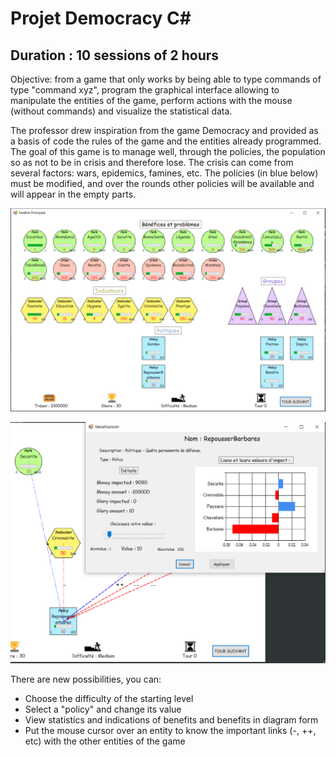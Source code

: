 # Projet Democracy C#

## Duration : 10 sessions of 2 hours

Objective: from a game that only works by being able to type commands of type "command xyz", program the graphical interface allowing to manipulate the entities of the game, perform actions with the mouse (without commands) and visualize the statistical data.

The professor drew inspiration from the game Democracy and provided as a basis of code the rules of the game and the entities already programmed. The goal of this game is to manage well, through the policies, the population so as not to be in crisis and therefore lose. The crisis can come from several factors: wars, epidemics, famines, etc. The policies (in blue below) must be modified, and over the rounds other policies will be available and will appear in the empty parts.

![example0](example0.png)

![example0](example1.png)

There are new possibilities, you can:

- Choose the difficulty of the starting level
- Select a "policy" and change its value
- View statistics and indications of benefits and benefits in diagram form
- Put the mouse cursor over an entity to know the important links (-, ++, etc) with the other entities of the game
